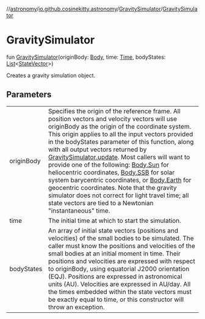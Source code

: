 //[astronomy](../../../index.md)/[io.github.cosinekitty.astronomy](../index.md)/[GravitySimulator](index.md)/[GravitySimulator](-gravity-simulator.md)

# GravitySimulator

fun [GravitySimulator](-gravity-simulator.md)(originBody: [Body](../-body/index.md), time: [Time](../-time/index.md), bodyStates: [List](https://kotlinlang.org/api/latest/jvm/stdlib/kotlin-stdlib/kotlin.collections/-list/index.html)&lt;[StateVector](../-state-vector/index.md)&gt;)

Creates a gravity simulation object.

## Parameters

| | |
|---|---|
| originBody | Specifies the origin of the reference frame. All position vectors and velocity vectors will use originBody as the origin of the coordinate system. This origin applies to all the input vectors provided in the bodyStates parameter of this function, along with all output vectors returned by [GravitySimulator.update](update.md). Most callers will want to provide one of the following: [Body.Sun](../-body/-sun/index.md) for heliocentric coordinates, [Body.SSB](../-body/-s-s-b/index.md) for solar system barycentric coordinates, or [Body.Earth](../-body/-earth/index.md) for geocentric coordinates. Note that the gravity simulator does not correct for light travel time; all state vectors are tied to a Newtonian "instantaneous" time. |
| time | The initial time at which to start the simulation. |
| bodyStates | An array of initial state vectors (positions and velocities) of the small bodies to be simulated. The caller must know the positions and velocities of the small bodies at an initial moment in time. Their positions and velocities are expressed with respect to originBody, using equatorial J2000 orientation (EQJ). Positions are expressed in astronomical units (AU). Velocities are expressed in AU/day. All the times embedded within the state vectors must be exactly equal to time, or this constructor will throw an exception. |
